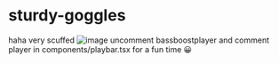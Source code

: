 # sturdy-goggles
haha very scuffed
![image](https://user-images.githubusercontent.com/58992834/234985441-d8205044-41ab-4c4d-a8cd-c752515a735d.png)
uncomment bassboostplayer and comment player in components/playbar.tsx for a fun time 😀
